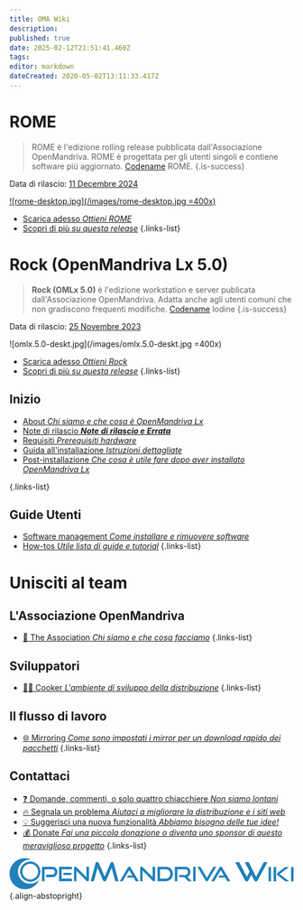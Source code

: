 ```yaml
---
title: OMA Wiki
description: 
published: true
date: 2025-02-12T21:51:41.460Z
tags: 
editor: markdown
dateCreated: 2020-05-02T13:11:33.417Z
---
```


# ROME

> ROME è l'edizione rolling release pubblicata dall'Associazione OpenMandriva. ROME è progettata per gli utenti singoli e contiene software più aggiornato. [Codename](/policies/codename) ROME.
{.is-success}

Data di rilascio:  [11 Decembre 2024](https://www.openmandriva.org/107)

[![rome-desktop.jpg](/images/rome-desktop.jpg =400x)](/images/rome-desktop.jpg) 


- [Scarica adesso *Ottieni ROME*](/distribution/releases/download)
- [Scopri di più *su questa release*](/distribution/releases/rome) 
{.links-list}

# Rock (OpenMandriva Lx 5.0)

>  **Rock (OMLx 5.0)** è l'edizione workstation e server publicata dall'Associazione OpenMandriva. Adatta anche agli utenti comuni che non gradiscono frequenti modifiche. [Codename](/policies/codename) Iodine
{.is-success}

Data di rilascio:  [25 Novembre 2023](https://www.openmandriva.org/101)

![omlx.5.0-deskt.jpg](/images/omlx.5.0-deskt.jpg =400x)

- [Scarica adesso *Ottieni Rock*](/distribution/releases/download)
- [Scopri di più *su questa release*](/distribution/releases/omlx50) 
{.links-list}

## Inizio

- [About *Chi siamo e che cosa è OpenMandriva Lx*](/distribution)
- [Note di rilascio ***Note di rilascio e Errata***](/distribution/releases/current)
- [Requisiti *Prerequisiti hardware*](/distribution/install/requirements/)
- [Guida all'installazione *Istruzioni dettagliate*](/distribution/install/)
- [Post-installazione *Che cosa è utile fare dopo aver installato OpenMandriva Lx*](/distribution/install/post-install)

{.links-list}

## Guide Utenti

- [Software management *Come installare e rimuovere software*](/distribution/guides/software-management)
- [How-tos *Utile lista di guide e tutorial*](/distribution/guides/how-tos)
{.links-list}

# Unisciti al team

## L'Associazione OpenMandriva
- [:book: The Association *Chi siamo e che cosa facciamo*](/team/association)
{.links-list}

## Sviluppatori

- [:woman_cook: Cooker *L'ambiente di sviluppo della distribuzione*](/team/dev/cooker)
{.links-list}

## Il flusso di lavoro
- [:globe_with_meridians: Mirroring *Come sono impostati i mirror per un download rapido dei pacchetti*](/en/team/infra/mirroring)
{.links-list}

## Contattaci
- [:question: Domande, commenti, o solo quattro chiacchiere *Non siamo lontani*](/team/chat)
- [:fire: Segnala un problema *Aiutaci a migliorare la distribuzione e i siti web*](/team/qa/report-bug)
- [:bulb: Suggerisci una nuova funzionalità *Abbiamo bisogno delle tue idee!*](/team/chat)
- [:moneybag: Donate *Fai una piccola donazione o diventa uno sponsor di questo meraviglioso progetto*](https://www.openmandriva.org/donate)
{.links-list}

![openmandriva-wiki.svg](/logo/openmandriva-wiki.svg){.align-abstopright}